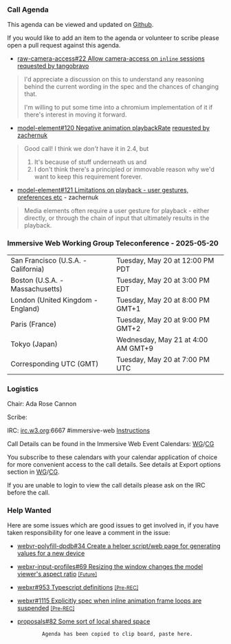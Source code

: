 ### Call Agenda

This agenda can be viewed and updated on [Github](https://github.com/immersive-web/administrivia/blob/main/meetings/2025/2025-05-20-Immersive_Web_Working_Group_Teleconference-agenda.md).

If you would like to add an item to the agenda or volunteer to scribe please open a pull request against this agenda.

* [raw-camera-access#22 Allow camera-access on `inline` sessions](https://github.com/immersive-web/raw-camera-access/issues/22) [requested by tangobravo](https://github.com/immersive-web/raw-camera-access/issues/22#issuecomment-2875610739)
> I'd appreciate a discussion on this to understand any reasoning behind the current wording in the spec and the chances of changing that.
>
>I'm willing to put some time into a chromium implementation of it if there's interest in moving it forward.

* [model-element#120 Negative animation playbackRate](https://github.com/immersive-web/model-element/issues/120) [requested by zachernuk](https://github.com/immersive-web/model-element/issues/120#issuecomment-2887373308)
> Good call! I think we _don't_ have it in 2.4, but 
>1. It's because of stuff underneath us and 
>2. I don't think there's a principled or immovable reason why we'd want to keep this requirement forever.

* [model-element#121 Limitations on playback - user gestures, preferences etc](https://github.com/immersive-web/model-element/issues/121) - zachernuk
> Media elements often require a user gesture for playback - either directly, or through the chain of input that  ultimately  results in the playback. 
 >

### Immersive Web Working Group Teleconference - 2025-05-20

<table>
<tr><td> San Francisco (U.S.A. - California) <td> Tuesday, May 20 at 12:00 PM PDT
<tr><td> Boston (U.S.A. - Massachusetts) <td> Tuesday, May 20 at 3:00 PM EDT
<tr><td> London (United Kingdom - England) <td> Tuesday, May 20 at 8:00 PM GMT+1
<tr><td> Paris (France) <td> Tuesday, May 20 at 9:00 PM GMT+2
<tr><td> Tokyo (Japan) <td> Wednesday, May 21 at 4:00 AM GMT+9
<tr><td> Corresponding UTC (GMT) <td> Tuesday, May 20 at 7:00 PM UTC
</table>

### Logistics

Chair: Ada Rose Cannon

Scribe:

IRC: [irc.w3.org](https://irc.w3.org/):6667 #immersive-web [Instructions](https://github.com/immersive-web/administrivia/blob/main/IRC.md)

Call Details can be found in the Immersive Web Event Calendars: [WG](https://www.w3.org/groups/wg/immersive-web/calendar/)/[CG](https://www.w3.org/groups/cg/immersive-web/calendar/)

You subscribe to these calendars with your calendar application of choice for more convenient access to the call details. See details at Export options section in [WG](https://www.w3.org/groups/wg/immersive-web/calendar/#export)/[CG](https://www.w3.org/groups/cg/immersive-web/calendar/#export).

If you are unable to login to view the call details please ask on the IRC before the call.

### Help Wanted

Here are some issues which are good issues to get involved in, if you have taken responsibility for one leave a comment in the issue:

- [webvr-polyfill-dpdb#34 Create a helper script/web page for generating values for a new device](https://github.com/immersive-web/webvr-polyfill-dpdb/issues/34)
- [webxr-input-profiles#69 Resizing the window changes the model viewer's aspect ratio](https://github.com/immersive-web/webxr-input-profiles/issues/69) [<small>[Future]</small>](https://api.github.com/repos/immersive-web/webxr-input-profiles/milestones/4)
- [webxr#953 Typescript definitions](https://github.com/immersive-web/webxr/issues/953) [<small>[Pre-REC]</small>](https://api.github.com/repos/immersive-web/webxr/milestones/16)
- [webxr#1115 Explicitly spec when inline animation frame loops are suspended](https://github.com/immersive-web/webxr/issues/1115) [<small>[Pre-REC]</small>](https://api.github.com/repos/immersive-web/webxr/milestones/16)
- [proposals#82 Some sort of local shared space](https://github.com/immersive-web/proposals/issues/82)


              Agenda has been copied to clip board, paste here.
